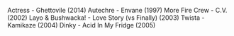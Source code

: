Actress - Ghettovile (2014)
Autechre - Envane (1997)
More Fire Crew - C.V. (2002)
Layo & Bushwacka! - Love Story (vs Finally) (2003)
Twista - Kamikaze (2004)
Dinky - Acid In My Fridge (2005)